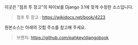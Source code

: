 이곳은 "점프 투 장고"의 파이보를 Django 3.1에 맞게 수정한 소스입니다.

> 점프 투 장고 : https://wikidocs.net/book/4223

원본소스는 아래의 깃헙 주소를 참고해 주세요.

> 브랜치: https://github.com/pahkey/djangobook
